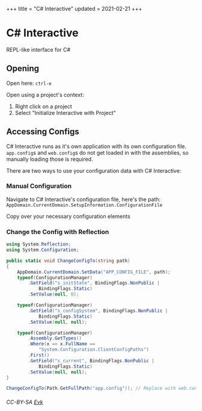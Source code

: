 +++
title = "C# Interactive"
updated = 2021-02-21
+++

# C# Interactive

REPL-like interface for C#

## Opening

Open here: `ctrl-e`

Open using a project's context:
1. Right click on a project
1. Select "Initialize Interactive with Project"

## Accessing Configs

C# Interactive runs as it's own application with its own configuration file. `app.config`s and `web.config`s do not get loaded in with the assemblies, so manually loading those is required.

There are two ways to use your configuration data with C# Interactive:

### Manual Configuration
Navigate to C# Interactive's configuration file, here's the path:
`AppDomain.CurrentDomain.SetupInformation.ConfigurationFile`

Copy over your necessary configuration elements

### Change the Config with Reflection

```cs
using System.Reflection;
using System.Configuration;

public static void ChangeConfigTo(string path)
{
    AppDomain.CurrentDomain.SetData("APP_CONFIG_FILE", path);
    typeof(ConfigurationManager)
        .GetField("s_initState", BindingFlags.NonPublic |
            BindingFlags.Static)
        .SetValue(null, 0);

    typeof(ConfigurationManager)
        .GetField("s_configSystem", BindingFlags.NonPublic |
            BindingFlags.Static)
        .SetValue(null, null);

    typeof(ConfigurationManager)
        .Assembly.GetTypes()
        .Where(x => x.FullName ==
            "System.Configuration.ClientConfigPaths")
        .First()
        .GetField("s_current", BindingFlags.NonPublic |
            BindingFlags.Static)
        .SetValue(null, null);
}

ChangeConfigTo(Path.GetFullPath("app.config")); // Replace with web.config if running interactive in the context of a web application
```
###### CC-BY-SA [Evk](https://stackoverflow.com/questions/50055648/is-there-any-way-to-initialize-the-web-config-in-c-sharp-interactive)
